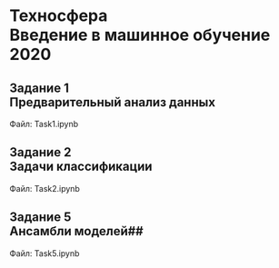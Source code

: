 # Техносфера <br/>Введение в машинное обучение <br/>2020 #
## Задание 1 <br/>Предварительный анализ данных ##
Файл: Task1.ipynb
## Задание 2 <br/>Задачи классификации ##
Файл: Task2.ipynb
## Задание 5 <br/>Ансамбли моделей##
Файл: Task5.ipynb
